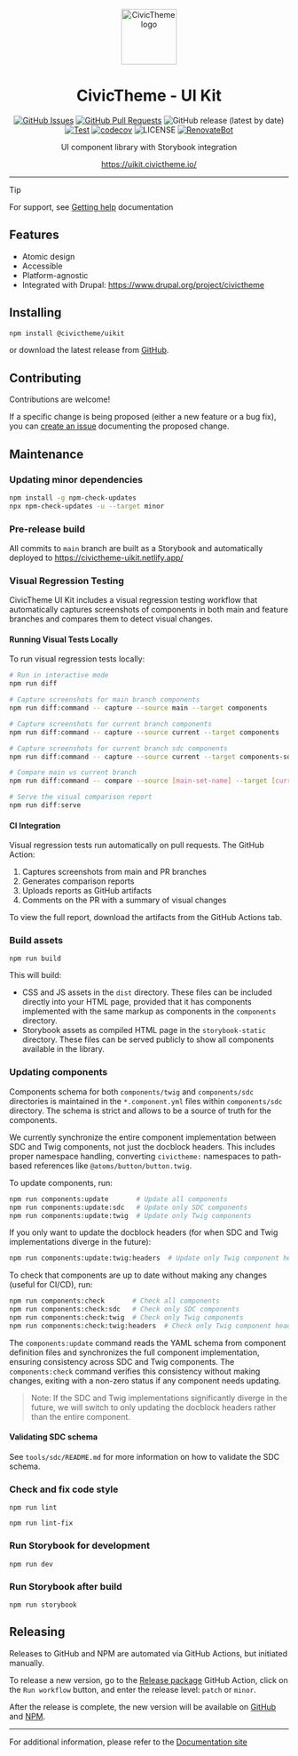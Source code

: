 <p align="center">  
  <picture>
  <source media="(prefers-color-scheme: dark)" srcset="assets/logos/logo_secondary_dark_desktop.png">
  <img height=100px src="assets/logos/logo_secondary_light_desktop.png" alt="CivicTheme logo">
  </picture>  
</p>

<h1 align="center">CivicTheme - UI Kit</h1>

<div align="center">

[![GitHub Issues](https://img.shields.io/github/issues/civictheme/uikit.svg)](https://github.com/civictheme/uikit/issues)
[![GitHub Pull Requests](https://img.shields.io/github/issues-pr/civictheme/uikit.svg)](https://github.com/civictheme/uikit/pulls)
![GitHub release (latest by date)](https://img.shields.io/github/v/release/civictheme/uikit)
[![Test](https://github.com/civictheme/uikit/actions/workflows/test.yml/badge.svg)](https://github.com/civictheme/uikit/actions/workflows/test.yml)
[![codecov](https://codecov.io/gh/civictheme/uikit/graph/badge.svg?token=NMJD1RDUVQ)](https://codecov.io/gh/civictheme/uikit)
![LICENSE](https://img.shields.io/github/license/civictheme/uikit)
[![RenovateBot](https://img.shields.io/badge/RenovateBot-enabled-brightgreen.svg?logo=renovatebot)](https://renovatebot.com)

</div>

<p align="center">UI component library with Storybook integration</p>
<p align="center"><a href="https://uikit.civictheme.io/">https://uikit.civictheme.io/</a></p>

----

> [!Tip]
> For support, see [Getting help](https://docs.civictheme.io/getting-help) documentation

## Features

- Atomic design
- Accessible
- Platform-agnostic
- Integrated with Drupal: https://www.drupal.org/project/civictheme

## Installing

```bash
npm install @civictheme/uikit
```

or download the latest release from [GitHub](https://github.com/civictheme/uikit/releases).

## Contributing

Contributions are welcome!

If a specific change is being proposed (either a new feature or a bug fix), you 
can [create an issue](https://github.com/civictheme/uikit/issues/new) documenting the proposed 
change.

## Maintenance

### Updating minor dependencies

```bash
npm install -g npm-check-updates
npx npm-check-updates -u --target minor
```

### Pre-release build

All commits to `main` branch are built as a Storybook and automatically deployed to https://civictheme-uikit.netlify.app/

### Visual Regression Testing

CivicTheme UI Kit includes a visual regression testing workflow that automatically captures screenshots of components in both main and feature branches and compares them to detect visual changes.

#### Running Visual Tests Locally

To run visual regression tests locally:

```bash
# Run in interactive mode
npm run diff

# Capture screenshots for main branch components
npm run diff:command -- capture --source main --target components

# Capture screenshots for current branch components
npm run diff:command -- capture --source current --target components

# Capture screenshots for current branch sdc components
npm run diff:command -- capture --source current --target components-sdc

# Compare main vs current branch
npm run diff:command -- compare --source [main-set-name] --target [current-set-name]

# Serve the visual comparison report
npm run diff:serve
```

#### CI Integration

Visual regression tests run automatically on pull requests. The GitHub Action:

1. Captures screenshots from main and PR branches
2. Generates comparison reports
3. Uploads reports as GitHub artifacts
4. Comments on the PR with a summary of visual changes

To view the full report, download the artifacts from the GitHub Actions tab.

### Build assets

    npm run build

This will build:

- CSS and JS assets in the `dist` directory. These files can be included
  directly into your HTML page, provided that it has components implemented with
  the same markup as components in the `components` directory.
- Storybook assets as compiled HTML page in the `storybook-static` directory.
  These files can be served publicly to show all components available in the
  library.

### Updating components

Components schema for both `components/twig` and `components/sdc` directories is
maintained in the `*.component.yml` files within `components/sdc` directory. 
The schema is strict and allows to be a source of truth for the components.

We currently synchronize the entire component implementation between SDC and Twig components, 
not just the docblock headers. This includes proper namespace handling, converting 
`civictheme:` namespaces to path-based references like `@atoms/button/button.twig`.

To update components, run:

```bash
npm run components:update       # Update all components
npm run components:update:sdc   # Update only SDC components
npm run components:update:twig  # Update only Twig components
```

If you only want to update the docblock headers (for when SDC and Twig implementations diverge in the future):

```bash
npm run components:update:twig:headers  # Update only Twig component headers
```

To check that components are up to date without making any changes (useful for CI/CD), run:

```bash
npm run components:check       # Check all components
npm run components:check:sdc   # Check only SDC components
npm run components:check:twig  # Check only Twig components
npm run components:check:twig:headers  # Check only Twig component headers
```

The `components:update` command reads the YAML schema from component definition files and
synchronizes the full component implementation, ensuring consistency across SDC and Twig components.
The `components:check` command verifies this consistency without making changes, exiting with
a non-zero status if any component needs updating.

> Note: If the SDC and Twig implementations significantly diverge in the future, we will switch
> to only updating the docblock headers rather than the entire component.

#### Validating SDC schema

See `tools/sdc/README.md` for more information on how to validate the SDC schema.

### Check and fix code style

    npm run lint

    npm run lint-fix

### Run Storybook for development

    npm run dev

### Run Storybook after build

    npm run storybook

## Releasing

Releases to GitHub and NPM are automated via GitHub Actions, but initiated
manually.

To release a new version, go to
the [Release package](https://github.com/civictheme/uikit/actions/workflows/release-manual.yml)
GitHub Action, click on the `Run workflow` button, and enter the release
level: `patch` or `minor`.

After the release is complete, the new version will be available on
[GitHub](https://github.com/civictheme/uikit/releases)
and [NPM](https://www.npmjs.com/package/@civictheme/uikit).

---

For additional information, please refer to
the [Documentation site](https://docs.civictheme.io/ui-kit)
